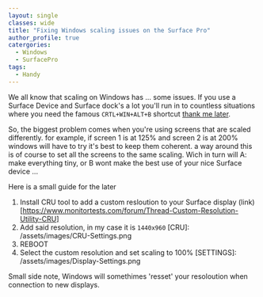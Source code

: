 ```yaml
---
layout: single
classes: wide
title: "Fixing Windows scaling issues on the Surface Pro"
author_profile: true
catergories:
  - Windows
  - SurfacePro
tags:
  - Handy
---
```


We all know that scaling on Windows has ... some issues. If you use a Surface Device and Surface dock's a lot you'll run in to countless situations where you need the famous `CRTL+WIN+ALT+B` shortcut [thank me later](https://superuser.com/questions/1127463/what-does-ctrlwinshiftb-do-in-windows).

So, the biggest problem comes when you're using screens that are scaled differently. for example, if screen 1 is at 125% and screen 2 is at 200% windows will have to try it's best to keep them coherent. a way around this is of course to set all the screens to the same scaling. Wich in turn will A: make everything tiny, or B wont make the best use of your nice Surface device ...

Here is a small guide for the later
1. Install CRU tool to add a custom resloution to your Surface display (link)[https://www.monitortests.com/forum/Thread-Custom-Resolution-Utility-CRU]
2. Add said resolution, in my case it is `1440x960`
[CRU]: /assets/images/CRU-Settings.png
3. REBOOT
4. Select the custom resolution and set scaling to 100%
[SETTINGS]: /assets/images/Display-Settings.png

Small side note, Windows will somethimes 'resset' your resoloution when connection to new displays.
